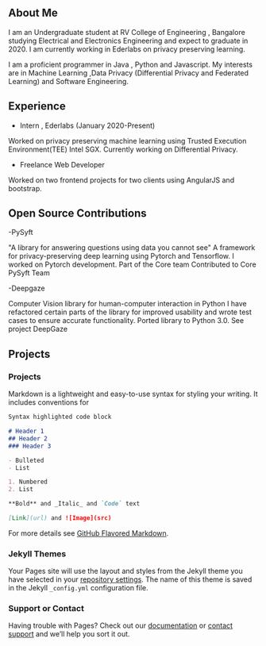 ## About Me

I am an Undergraduate student at RV College of Engineering , Bangalore studying Electrical and Electronics Engineering and expect to graduate in 2020. I am currently working in Ederlabs on privacy preserving learning.


I am a proficient programmer in Java , Python and Javascript. My interests are in Machine Learning ,Data Privacy (Differential Privacy and Federated Learning) and Software Engineering. 

## Experience

- Intern , Ederlabs (January 2020-Present)

Worked on privacy preserving machine learning using Trusted Execution Environment(TEE) Intel SGX. Currently working on Differential Privacy. 

- Freelance Web Developer

Worked on two frontend projects for two clients using AngularJS and bootstrap. 

## Open Source Contributions

-PySyft

"A library for answering questions using data you cannot see"
A framework for privacy-preserving deep learning using Pytorch and Tensorflow.
I worked on Pytorch development.
Part of the Core team
Contributed to Core PySyft Team

-Deepgaze 

Computer Vision library for human-computer interaction in Python
I have refactored certain parts of the library for improved usability and wrote test cases to ensure accurate functionality. Ported library to Python 3.0.
See project DeepGaze

## Projects

### Projects

Markdown is a lightweight and easy-to-use syntax for styling your writing. It includes conventions for

```markdown
Syntax highlighted code block

# Header 1
## Header 2
### Header 3

- Bulleted
- List

1. Numbered
2. List

**Bold** and _Italic_ and `Code` text

[Link](url) and ![Image](src)
```

For more details see [GitHub Flavored Markdown](https://guides.github.com/features/mastering-markdown/).

### Jekyll Themes

Your Pages site will use the layout and styles from the Jekyll theme you have selected in your [repository settings](https://github.com/kamathhrishi/hrishikamath.github.io/settings). The name of this theme is saved in the Jekyll `_config.yml` configuration file.

### Support or Contact

Having trouble with Pages? Check out our [documentation](https://docs.github.com/categories/github-pages-basics/) or [contact support](https://github.com/contact) and we’ll help you sort it out.
